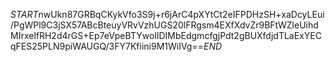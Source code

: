 $START$nwUkn87GRBqCKykVfo3S9j+r6jArC4pXYtCt2eIFPDHzSH+xaDcyLEui/PgWPl9C3jSX57ABcBteuyVRvVzhUGS20lFRgsm4EXfXdvZr9BFtWZleUihdMIrxelfRH2d4rGS+Ep7eVpeBTYwoIlDIMbEdgmcfgjPdt2gBUXfdjdTLaExYECqFES25PLN9piWAUGQ/3FY7Kfiini9M1WiIVg==$END$